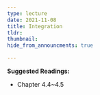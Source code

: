 ```yaml
---
type: lecture
date: 2021-11-08
title: Integration
tldr: 
thumbnail: 
hide_from_announcments: true

---
```

**Suggested Readings:**
- Chapter 4.4~4.5
